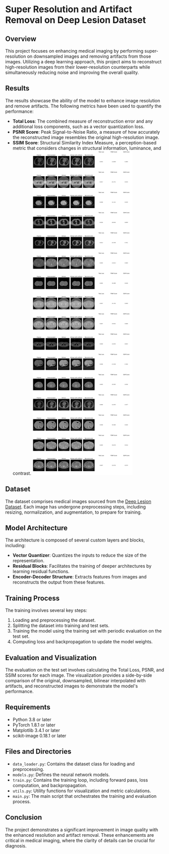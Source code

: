 # Super Resolution and Artifact Removal on Deep Lesion Dataset

## Overview
This project focuses on enhancing medical imaging by performing super-resolution on downsampled images and removing artifacts from those images. Utilizing a deep learning approach, this project aims to reconstruct high-resolution images from their lower-resolution counterparts while simultaneously reducing noise and improving the overall quality.

## Results
The results showcase the ability of the model to enhance image resolution and remove artifacts. The following metrics have been used to quantify the performance:
- **Total Loss**: The combined measure of reconstruction error and any additional loss components, such as a vector quantization loss.
- **PSNR Score**: Peak Signal-to-Noise Ratio, a measure of how accurately the reconstructed image resembles the original high-resolution image.
- **SSIM Score**: Structural Similarity Index Measure, a perception-based metric that considers changes in structural information, luminance, and contrast.
![Results](image.png)

## Dataset
The dataset comprises medical images sourced from the [Deep Lesion Dataset](https://nihcc.app.box.com/v/DeepLesion). Each image has undergone preprocessing steps, including resizing, normalization, and augmentation, to prepare for training.

## Model Architecture
The architecture is composed of several custom layers and blocks, including:
- **Vector Quantizer**: Quantizes the inputs to reduce the size of the representation.
- **Residual Blocks**: Facilitates the training of deeper architectures by learning residual functions.
- **Encoder-Decoder Structure**: Extracts features from images and reconstructs the output from these features.

## Training Process
The training involves several key steps:
1. Loading and preprocessing the dataset.
2. Splitting the dataset into training and test sets.
3. Training the model using the training set with periodic evaluation on the test set.
4. Computing loss and backpropagation to update the model weights.

## Evaluation and Visualization
The evaluation on the test set involves calculating the Total Loss, PSNR, and SSIM scores for each image. The visualization provides a side-by-side comparison of the original, downsampled, bilinear interpolated with artifacts, and reconstructed images to demonstrate the model's performance.

## Requirements
- Python 3.8 or later
- PyTorch 1.8.1 or later
- Matplotlib 3.4.1 or later
- scikit-image 0.18.1 or later

## Files and Directories
- `data_loader.py`: Contains the dataset class for loading and preprocessing.
- `models.py`: Defines the neural network models.
- `train.py`: Contains the training loop, including forward pass, loss computation, and backpropagation.
- `utils.py`: Utility functions for visualization and metric calculations.
- `main.py`: The main script that orchestrates the training and evaluation process.

## Conclusion
The project demonstrates a significant improvement in image quality with the enhanced resolution and artifact removal. These enhancements are critical in medical imaging, where the clarity of details can be crucial for diagnosis.


